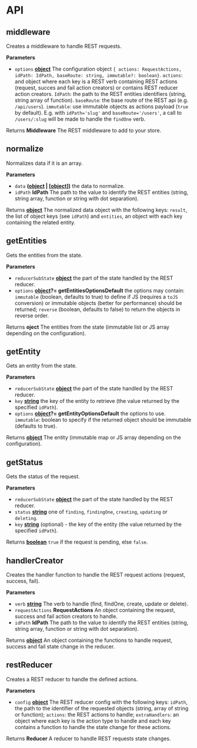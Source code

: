 # API

<!-- Generated by documentation.js. Update this documentation by updating the source code. -->

## middleware

Creates a middleware to handle REST requests.

**Parameters**

-   `options` **[object](https://developer.mozilla.org/en-US/docs/Web/JavaScript/Reference/Global_Objects/Object)** The configuration object `{ actions: RequestActions, idPath: IdPath, baseRoute: string, immutable?: boolean}`. `actions`: and object where each key is a REST verb containing REST actions (request, succes and fail action creators) or contains REST reducer action creators. `IdPath`: the path to the REST entities identifiers (string, string array of function). `baseRoute`: the base route of the REST api (e.g. `/api/users`). `immutable`: use immutable objects as actions payload (`true` by default). E.g. with `idPath='slug'` and `baseRoute='/users'`, a call to `/users/:slug` will be made to handle the `findOne` verb.

Returns **Middleware** The REST middleware to add to your store.

## normalize

Normalizes data if it is an array.

**Parameters**

-   `data` **([object](https://developer.mozilla.org/en-US/docs/Web/JavaScript/Reference/Global_Objects/Object) | \[[object](https://developer.mozilla.org/en-US/docs/Web/JavaScript/Reference/Global_Objects/Object)])** the data to normalize.
-   `idPath` **IdPath** The path to the value to identify the REST entities (string, string array, function or string with dot separation).

Returns **[object](https://developer.mozilla.org/en-US/docs/Web/JavaScript/Reference/Global_Objects/Object)** The normalized data object with the following keys: `result`, the list of object keys (see `idPath`) and `entities`, an object with each key containing the related entity.

## getEntities

Gets the entities from the state.

**Parameters**

-   `reducerSubState` **[object](https://developer.mozilla.org/en-US/docs/Web/JavaScript/Reference/Global_Objects/Object)** the part of the state handled by the REST reducer.
-   `options` **[object](https://developer.mozilla.org/en-US/docs/Web/JavaScript/Reference/Global_Objects/Object)?= getEntitiesOptionsDefault** the options may contain: `immutable` (boolean, defaults to true) to define if JS (requires a `toJS` conversion) or immutable objects (better for performance) should be returned; `reverse` (boolean, defaults to false) to return the objects in reverse order.

Returns **oject** The entities from the state (immutable list or JS array depending on the configuration).

## getEntity

Gets an entity from the state.

**Parameters**

-   `reducerSubState` **[object](https://developer.mozilla.org/en-US/docs/Web/JavaScript/Reference/Global_Objects/Object)** the part of the state handled by the REST reducer.
-   `key` **[string](https://developer.mozilla.org/en-US/docs/Web/JavaScript/Reference/Global_Objects/String)** the key of the entity to retrieve (the value returned by the specified `idPath`).
-   `options` **[object](https://developer.mozilla.org/en-US/docs/Web/JavaScript/Reference/Global_Objects/Object)?= getEntityOptionsDefault** the options to use. `immutable`: boolean to specify if the returned object should be immutable (defaults to true).

Returns **[object](https://developer.mozilla.org/en-US/docs/Web/JavaScript/Reference/Global_Objects/Object)** The entity (immutable map or JS array depending on the configuration).

## getStatus

Gets the status of the request.

**Parameters**

-   `reducerSubState` **[object](https://developer.mozilla.org/en-US/docs/Web/JavaScript/Reference/Global_Objects/Object)** the part of the state handled by the REST reducer.
-   `status` **[string](https://developer.mozilla.org/en-US/docs/Web/JavaScript/Reference/Global_Objects/String)** one of `finding`, `findingOne`, `creating`, `updating` or `deleting`.
-   `key` **[string](https://developer.mozilla.org/en-US/docs/Web/JavaScript/Reference/Global_Objects/String)** (optional) - the key of the entity (the value returned by the specified `idPath`).

Returns **[boolean](https://developer.mozilla.org/en-US/docs/Web/JavaScript/Reference/Global_Objects/Boolean)** `true` if the request is pending, else `false`.

## handlerCreator

Creates the handler function to handle the REST request actions (request, success, fail).

**Parameters**

-   `verb` **[string](https://developer.mozilla.org/en-US/docs/Web/JavaScript/Reference/Global_Objects/String)** The verb to handle (find, findOne, create, update or delete).
-   `requestActions` **RequestActions** An object containing the request, success and fail action creators to handle.
-   `idPath` **IdPath** The path to the value to identify the REST entities (string, string array, function or string with dot separation).

Returns **[object](https://developer.mozilla.org/en-US/docs/Web/JavaScript/Reference/Global_Objects/Object)** An object containing the functions to handle request, success and fail state change in the reducer.

## restReducer

Creates a REST reducer to handle the defined actions.

**Parameters**

-   `config` **[object](https://developer.mozilla.org/en-US/docs/Web/JavaScript/Reference/Global_Objects/Object)** The REST reducer config with the following keys: `idPath`, the path to the identifier of the requested objects (string, array of string or function); `actions`: the REST actions to handle; `extraHandlers`: an object where each key is the action type to handle and each key contains a function to handle the state change for these actions.

Returns **Reducer** A reducer to handle REST requests state changes.
